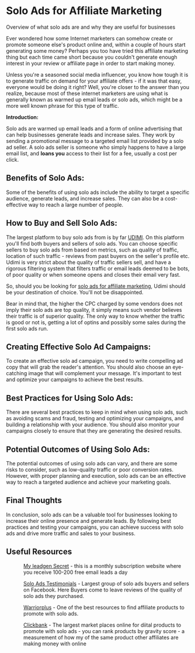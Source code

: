 <h1>Solo Ads for Affiliate Marketing</h1>

Overview of what solo ads are and why they are useful for businesses

Ever wondered how some Internet marketers can somehow create or promote someone else's product online and, within a couple of hours start generating some money? Perhaps you too have tried this affiliate marketing thing but each time came short because you couldn't generate enough interest in your review or affiliate page in order to start making money.

Unless you're a seasoned social media influencer, you know how tough it is to generate traffic on demand for your affiliate offers - if it was that easy, everyone would be doing it right?
Well, you're closer to the answer than you realize, because most of these internet marketers are using what is generally known as warmed up email leads or solo ads, which might be a more well known phrase for this type of traffic.

**Introduction:**

Solo ads are warmed up email leads and a form of online advertising that can help businesses generate leads and increase sales. They work by sending a promotional message to a targeted email list provided by a solo ad seller.
A solo ads seller is someone who simply happens to have a large email list, and **loans you** access to their list for a fee, usually a cost per click.

<h2>Benefits of Solo Ads:</h2>
Some of the benefits of using solo ads include the ability to target a specific audience, generate leads, and increase sales. They can also be a cost-effective way to reach a large number of people.

<h2>How to Buy and Sell Solo Ads:</h2>
The largest platform to buy solo ads from is by far <a href="https://highincomeacademy.com/ext/udimi.php">UDIMI</a>. On this platform you'll find both buyers and sellers of solo ads. You can choose specific sellers to buy solo ads from based on metrics, such as quality of traffic, location of such traffic - reviews from past buyers on the seller's profile etc. Udimi is very strict about the quality of traffic sellers sell, and have a rigorous filtering system that filters traffic or email leads deemed to be bots, of poor quality or when someone opens and closes their email very fast.

So, should you be looking for <a href="https://highincomeacademy.com/best-solo-ads-for-affiliate-marketing/">solo ads for affiliate marketing</a>, Udimi should be your destination of choice. You'll not be disappointed.

Bear in mind that, the higher the CPC charged by some vendors does not imply their solo ads are top quality, it simply means such vendor believes their traffic is of superior quality.
The only way to know whether the traffic is good or not is, getting a lot of optins and possibly some sales during the first solo ads run.


<h2>Creating Effective Solo Ad Campaigns:</h2>
To create an effective solo ad campaign, you need to write compelling ad copy that will grab the reader's attention. You should also choose an eye-catching image that will complement your message. It's important to test and optimize your campaigns to achieve the best results.

<h2>Best Practices for Using Solo Ads:</h2>
There are several best practices to keep in mind when using solo ads, such as avoiding scams and fraud, testing and optimizing your campaigns, and building a relationship with your audience. You should also monitor your campaigns closely to ensure that they are generating the desired results.

<h2>Potential Outcomes of Using Solo Ads:</h2>
The potential outcomes of using solo ads can vary, and there are some risks to consider, such as low-quality traffic or poor conversion rates. However, with proper planning and execution, solo ads can be an effective way to reach a targeted audience and achieve your marketing goals.

<h2>Final Thoughts</h2>
In conclusion, solo ads can be a valuable tool for businesses looking to increase their online presence and generate leads. By following best practices and testing your campaigns, you can achieve success with solo ads and drive more traffic and sales to your business.

<h2>Useful Resources</h2>
<ul>
  <ol><a href="https://myleadgensecret.com"/>My leadgen Secret</a> - this is a monthly subscription website where you receive 100-200 free email leads a day</ol>
  <ol><a href="https://www.facebook.com/groups/SoloAdsTestimonials">Solo Ads Testimonials</a>  - Largest group of solo ads buyers and sellers on Facebook. Here Buyers come to leave reviews of the quality of solo ads they purchased.</ol>
  <ol><a href="https://warriorplus.com/">Warriorplus</a> - One of the best resources to find affiliate products to promote with solo ads.</ol>
  <ol><a href="https://clickbank.com/">Clickbank</a> - The largest market places online for diital products to promote with solo ads - you can rank products by gravity score - a measurement of how my of the same product other affiliates are making money with online</ol>
  </ul>
